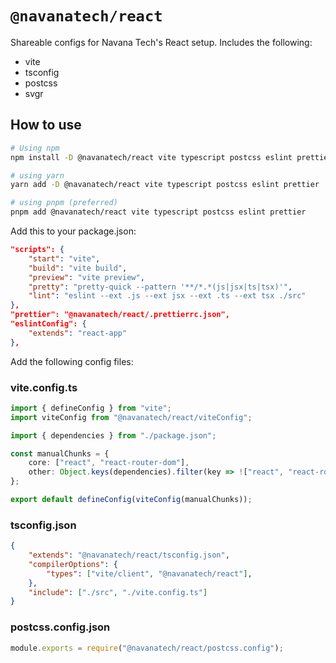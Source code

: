 # `@navanatech/react`

Shareable configs for Navana Tech's React setup. Includes the following:

* vite
* tsconfig
* postcss
* svgr

## How to use

```sh
# Using npm
npm install -D @navanatech/react vite typescript postcss eslint prettier

# using yarn
yarn add -D @navanatech/react vite typescript postcss eslint prettier

# using pnpm (preferred)
pnpm add @navanatech/react vite typescript postcss eslint prettier
```

Add this to your package.json:

```JSON
"scripts": {
	"start": "vite",
	"build": "vite build",
	"preview": "vite preview",
	"pretty": "pretty-quick --pattern '**/*.*(js|jsx|ts|tsx)'",
	"lint": "eslint --ext .js --ext jsx --ext .ts --ext tsx ./src"
},
"prettier": "@navanatech/react/.prettierrc.json",
"eslintConfig": {
	"extends": "react-app"
},
```

Add the following config files:

### vite.config.ts

```TypeScript
import { defineConfig } from "vite";
import viteConfig from "@navanatech/react/viteConfig";

import { dependencies } from "./package.json";

const manualChunks = {
	core: ["react", "react-router-dom"],
	other: Object.keys(dependencies).filter(key => !["react", "react-router-dom"].includes(key)),
};

export default defineConfig(viteConfig(manualChunks));
```

### tsconfig.json

```JSON
{
	"extends": "@navanatech/react/tsconfig.json",
	"compilerOptions": {
		"types": ["vite/client", "@navanatech/react"],
	},
	"include": ["./src", "./vite.config.ts"]
}
```

### postcss.config.json

```JavaScript
module.exports = require("@navanatech/react/postcss.config");
```
